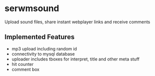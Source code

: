 # serwmsound
Upload sound files, share instant webplayer links and receive comments

## Implemented Features
- mp3 upload including random id
- connectivity to mysql database
- uploader includes tboxes for interpret, title and other meta stuff
- hit counter
- comment box

